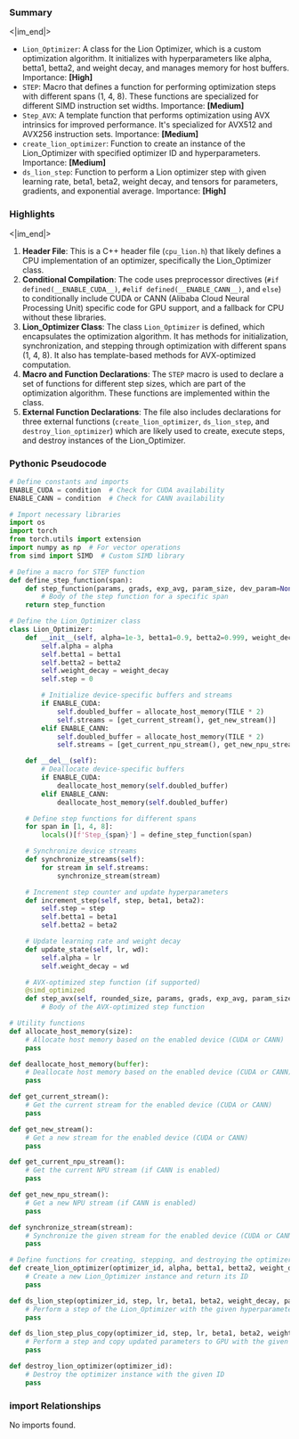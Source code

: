 

### Summary

<|im_end|>

* `Lion_Optimizer`: A class for the Lion Optimizer, which is a custom optimization algorithm. It initializes with hyperparameters like alpha, betta1, betta2, and weight decay, and manages memory for host buffers. Importance: **[High]**
* `STEP`: Macro that defines a function for performing optimization steps with different spans (1, 4, 8). These functions are specialized for different SIMD instruction set widths. Importance: **[Medium]**
* `Step_AVX`: A template function that performs optimization using AVX intrinsics for improved performance. It's specialized for AVX512 and AVX256 instruction sets. Importance: **[Medium]**
* `create_lion_optimizer`: Function to create an instance of the Lion_Optimizer with specified optimizer ID and hyperparameters. Importance: **[Medium]**
* `ds_lion_step`: Function to perform a Lion optimizer step with given learning rate, beta1, beta2, weight decay, and tensors for parameters, gradients, and exponential average. Importance: **[High]**

### Highlights

<|im_end|>

1. **Header File**: This is a C++ header file (`cpu_lion.h`) that likely defines a CPU implementation of an optimizer, specifically the Lion_Optimizer class.
2. **Conditional Compilation**: The code uses preprocessor directives (`#if defined(__ENABLE_CUDA__)`, `#elif defined(__ENABLE_CANN__)`, and `else`) to conditionally include CUDA or CANN (Alibaba Cloud Neural Processing Unit) specific code for GPU support, and a fallback for CPU without these libraries.
3. **Lion_Optimizer Class**: The class `Lion_Optimizer` is defined, which encapsulates the optimization algorithm. It has methods for initialization, synchronization, and stepping through optimization with different spans (1, 4, 8). It also has template-based methods for AVX-optimized computation.
4. **Macro and Function Declarations**: The `STEP` macro is used to declare a set of functions for different step sizes, which are part of the optimization algorithm. These functions are implemented within the class.
5. **External Function Declarations**: The file also includes declarations for three external functions (`create_lion_optimizer`, `ds_lion_step`, and `destroy_lion_optimizer`) which are likely used to create, execute steps, and destroy instances of the Lion_Optimizer.

### Pythonic Pseudocode

```python
# Define constants and imports
ENABLE_CUDA = condition  # Check for CUDA availability
ENABLE_CANN = condition  # Check for CANN availability

# Import necessary libraries
import os
import torch
from torch.utils import extension
import numpy as np  # For vector operations
from simd import SIMD  # Custom SIMD library

# Define a macro for STEP function
def define_step_function(span):
    def step_function(params, grads, exp_avg, param_size, dev_param=None, half_precision=False):
        # Body of the step function for a specific span
    return step_function

# Define the Lion_Optimizer class
class Lion_Optimizer:
    def __init__(self, alpha=1e-3, betta1=0.9, betta2=0.999, weight_decay=0):
        self.alpha = alpha
        self.betta1 = betta1
        self.betta2 = betta2
        self.weight_decay = weight_decay
        self.step = 0

        # Initialize device-specific buffers and streams
        if ENABLE_CUDA:
            self.doubled_buffer = allocate_host_memory(TILE * 2)
            self.streams = [get_current_stream(), get_new_stream()]
        elif ENABLE_CANN:
            self.doubled_buffer = allocate_host_memory(TILE * 2)
            self.streams = [get_current_npu_stream(), get_new_npu_stream()]

    def __del__(self):
        # Deallocate device-specific buffers
        if ENABLE_CUDA:
            deallocate_host_memory(self.doubled_buffer)
        elif ENABLE_CANN:
            deallocate_host_memory(self.doubled_buffer)

    # Define step functions for different spans
    for span in [1, 4, 8]:
        locals()[f'Step_{span}'] = define_step_function(span)

    # Synchronize device streams
    def synchronize_streams(self):
        for stream in self.streams:
            synchronize_stream(stream)

    # Increment step counter and update hyperparameters
    def increment_step(self, step, beta1, beta2):
        self.step = step
        self.betta1 = beta1
        self.betta2 = beta2

    # Update learning rate and weight decay
    def update_state(self, lr, wd):
        self.alpha = lr
        self.weight_decay = wd

    # AVX-optimized step function (if supported)
    @simd_optimized
    def step_avx(self, rounded_size, params, grads, exp_avg, param_size, dev_param=None, half_precision=False):
        # Body of the AVX-optimized step function

# Utility functions
def allocate_host_memory(size):
    # Allocate host memory based on the enabled device (CUDA or CANN)
    pass

def deallocate_host_memory(buffer):
    # Deallocate host memory based on the enabled device (CUDA or CANN)
    pass

def get_current_stream():
    # Get the current stream for the enabled device (CUDA or CANN)
    pass

def get_new_stream():
    # Get a new stream for the enabled device (CUDA or CANN)
    pass

def get_current_npu_stream():
    # Get the current NPU stream (if CANN is enabled)
    pass

def get_new_npu_stream():
    # Get a new NPU stream (if CANN is enabled)
    pass

def synchronize_stream(stream):
    # Synchronize the given stream for the enabled device (CUDA or CANN)
    pass

# Define functions for creating, stepping, and destroying the optimizer
def create_lion_optimizer(optimizer_id, alpha, betta1, betta2, weight_decay, should_log=False):
    # Create a new Lion_Optimizer instance and return its ID
    pass

def ds_lion_step(optimizer_id, step, lr, beta1, beta2, weight_decay, params, grads, exp_avg):
    # Perform a step of the Lion_Optimizer with the given hyperparameters and tensors
    pass

def ds_lion_step_plus_copy(optimizer_id, step, lr, beta1, beta2, weight_decay, params, grads, exp_avg, gpu_params):
    # Perform a step and copy updated parameters to GPU with the given hyperparameters and tensors
    pass

def destroy_lion_optimizer(optimizer_id):
    # Destroy the optimizer instance with the given ID
    pass
```


### import Relationships

No imports found.